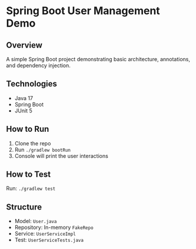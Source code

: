# Spring Boot User Management Demo

## Overview
A simple Spring Boot project demonstrating basic architecture, annotations, and dependency injection.

## Technologies
- Java 17
- Spring Boot
- JUnit 5

## How to Run
1. Clone the repo
2. Run `./gradlew bootRun`
3. Console will print the user interactions

## How to Test
Run: `./gradlew test`

## Structure
- Model: `User.java`
- Repository: In-memory `FakeRepo`
- Service: `UserServiceImpl`
- Test: `UserServiceTests.java`
